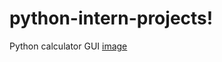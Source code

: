 # python-intern-projects!
Python calculator GUI
[image](https://user-images.githubusercontent.com/92113971/222213658-49764acc-c81a-492e-a717-1e9526344de3.png)

